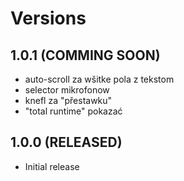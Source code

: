 # Versions

## 1.0.1 (COMMING SOON)

- auto-scroll za wšitke pola z tekstom
- selector mikrofonow
- knefl za "přestawku"
- "total runtime" pokazać

## 1.0.0 (RELEASED)

- Initial release
